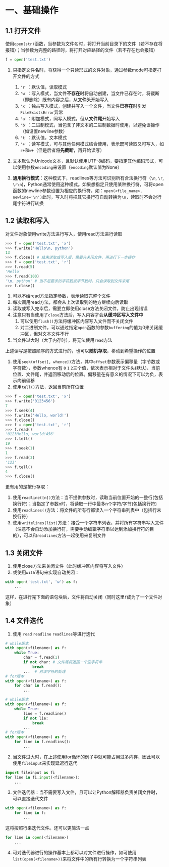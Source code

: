 # 一、基础操作

## 1.1 打开文件

使用`open(str)`函数，当参数为文件名时，将打开当前目录下的文件（若不存在将报错）；当参数为完整的路径时，将打开对应路径的文件（若不存在也会报错）
```python
f = open('test.txt')
```

1. 只指定文件名时，将获得一个只读形式的文件对象，通过参数mode可指定打开文件的方式
	1. `'r'`：默认值，读取模式
	2. `'w'`：写入模式，当文件**不存在**时将自动创建，当文件已存在时，将截断（即删除）既有内容之后，从**文件头**开始写入
	3. `'x'`：独占写入模式，创建并写入一个文件，当文件**已存在**时引发`FileExistsError`异常
	4. `'a'`：附加模式，同写入模式，但从**文件尾**开始写入
	5. `'b'`：二进制模式，当包含了非文本的二进制数据时使用，以避免误操作（如设置newline参数）
	6. `'t'`：默认值，文本模式
	7. `'+'`：读写模式，可与其他任何模式结合使用，表示既可读取又可写入，如`r+`和`w+`（但是后者将**先截断**，再开始读写）

2. 文本默认为Unicode文本，且默认使用UTF-8编码，要指定其他编码形式，可以使用参数`encoding`来设置（`encoding`默认值为None）
3. **通用换行模式**：这种模式下，readlines等方法可识别所有合法换行符（`\n`, `\r`, `\r\n`)，Python通常使用这种模式。如果想指定只使用某种换行符，可将open函数的newline参数设置为相应的换行符，如：`open(<file_name>, newline='\n')`此时，写入时将把其它换行符自动转换为`\n`，读取时不会对行尾字符进行转换

## 1.2 读取和写入

对文件对象使用write方法进行写入，使用read方法进行读取
```python
>>> f = open('test.txt', 'x')
>>> f.write('Hello\n, python')
13
>>> f.close() # 结束读取或写入后，需要先关闭文件，再进行下一步操作
>>> f = open('test.txt', 'r')
>>> f.read(5)
'Hello'
>>> f.read(100)
'\n, python' # 当不足要求的字符数或字节数时，只会读取到文件末尾
>>> f.close()
```
1. 可以不给read方法指定参数，表示读取完整个文件
2. 每次调用read方法，都会从上次读取到的地方继续向后读取
3. 读取或写入完毕后，需要立即使用close方法关闭文件，防止出现错误
4. 注意只有当使用了`close`方法后，写入内容才会**从缓冲区写入文件中**
	1. 可以使用`flush()`方法将缓冲区内容写入文件而不关闭文件
	2. 对二进制文件，可以通过指定`open`函数的参数`buffering`的值为0来关闭缓冲区，但对文本文件不行
5. 当文件过大时（大于内存时），将无法使用`read`方法

上述读写是按照顺序的方式进行的，也可以**随机存取**，移动到希望操作的位置
1. 使用`seek(offset[, whence])`方法，其中`offset`参数表示偏移量（字节数或字符数），参数whence有 `0` `1` `2`三个值，依次表示相对于文件头(默认)、当前位置、文件尾，并返回移动后的位置。偏移量在有意义的情况下可以为负，表示向前偏移
2. 使用`tell()`方法，返回当前所在位置
```python
>>> f = open('test.txt', 'x')
>>> f.write('0123456')
7
>>> f.seek(4)
>>> f.write('Hello, world!')
>>> f.close()
>>> f = open('test.txt', 'r')
>>> f.read()
'0123Hello, world!456'
>>> f.tell()
19
>>> f.seek(1)
1
>>> f.read(3)
'123'
>>> f.tell()
4
>>> f.close()
```

更有用的是按行存取：
1. 使用`readline([n])`方法：当不提供参数时，读取当前位置开始的一整行(包括换行符)；当指定了参数n时，将读取一行中最多n个字符/字节(包括换行符)
2. 使用`readlines()`方法：将文件的所有行都读入一个字符串列表中（包括行末换行符）
3. 使用`writelines(list)`方法：接受一个字符串列表，并将所有字符串写入文件（注意不会自动添加换行符，需要手动编辑字符串以达到添加换行符的目的），可以和`readlines`方法一起使用来复制文件

## 1.3 关闭文件

1. 使用close方法来关闭文件（此时缓冲区内容将写入文件）
2. 或使用`with`语句来实现自动关闭：
```python
with open('test.txt', 'w') as f:
	...
```
这样，在进行完下面的语句块后，文件将自动关闭（同时这里`f`成为了一个文件对象）

## 1.4 文件迭代

1. 使用 `read` `readline` `readlines`等进行迭代
```python
# while版本
with open(<filename>) as f:
	while True:
		char = f.read(1)
		if not char: # 文件尾将返回一个空字符串
			break
		...  # 对该字符的处理
# for版本
with open(<filename>) as f:
	for char in f.read():
		...
```
```python
# while版本
with open(<filename>) as f:
	while True:
		line = f.readline()
		if not lie:
			break
		...
# for版本
with open(<filename>) as f:
	for line in f.readlins():
		...
```

2. 当文件过大时，在上述使用for循环的例子中就可能占用过多内存，因此可以使用`fileinput`来实现延迟行迭代
```python
import fileinput as fi
for line in fi.input(<filename>):
	...
```

3. 文件迭代器：当不需要写入文件，且可以让Python解释器负责关闭文件时，可以直接迭代文件
```python
with open(<filename>) as f:
	for line in f:
		...
```
这将按照行来迭代文件。还可以更简洁一点
```python
for line in open(<filename>)
	...
```

4. 可对迭代器进行的操作基本上都可以对文件进行操作，如可使用`list(open(<filename>))`来将文件中的所有行转换为一个字符串列表